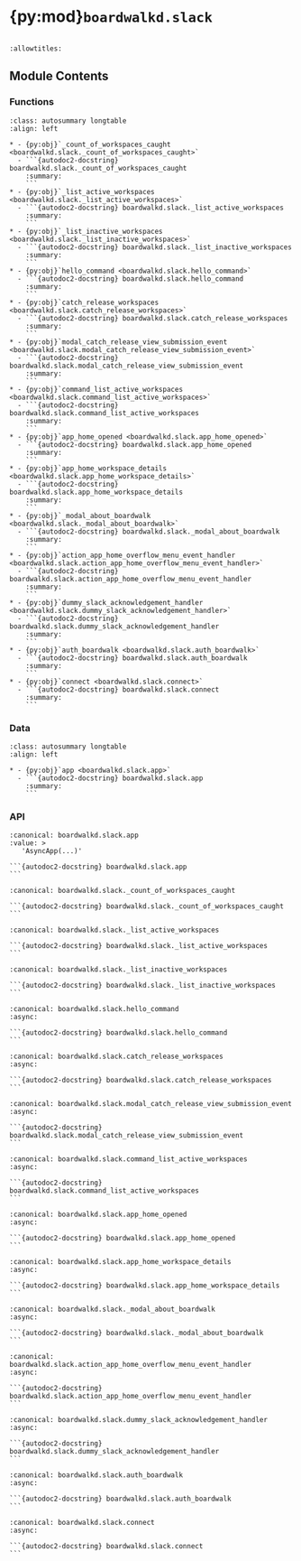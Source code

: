# {py:mod}`boardwalkd.slack`

```{py:module} boardwalkd.slack
```

```{autodoc2-docstring} boardwalkd.slack
:allowtitles:
```

## Module Contents

### Functions

````{list-table}
:class: autosummary longtable
:align: left

* - {py:obj}`_count_of_workspaces_caught <boardwalkd.slack._count_of_workspaces_caught>`
  - ```{autodoc2-docstring} boardwalkd.slack._count_of_workspaces_caught
    :summary:
    ```
* - {py:obj}`_list_active_workspaces <boardwalkd.slack._list_active_workspaces>`
  - ```{autodoc2-docstring} boardwalkd.slack._list_active_workspaces
    :summary:
    ```
* - {py:obj}`_list_inactive_workspaces <boardwalkd.slack._list_inactive_workspaces>`
  - ```{autodoc2-docstring} boardwalkd.slack._list_inactive_workspaces
    :summary:
    ```
* - {py:obj}`hello_command <boardwalkd.slack.hello_command>`
  - ```{autodoc2-docstring} boardwalkd.slack.hello_command
    :summary:
    ```
* - {py:obj}`catch_release_workspaces <boardwalkd.slack.catch_release_workspaces>`
  - ```{autodoc2-docstring} boardwalkd.slack.catch_release_workspaces
    :summary:
    ```
* - {py:obj}`modal_catch_release_view_submission_event <boardwalkd.slack.modal_catch_release_view_submission_event>`
  - ```{autodoc2-docstring} boardwalkd.slack.modal_catch_release_view_submission_event
    :summary:
    ```
* - {py:obj}`command_list_active_workspaces <boardwalkd.slack.command_list_active_workspaces>`
  - ```{autodoc2-docstring} boardwalkd.slack.command_list_active_workspaces
    :summary:
    ```
* - {py:obj}`app_home_opened <boardwalkd.slack.app_home_opened>`
  - ```{autodoc2-docstring} boardwalkd.slack.app_home_opened
    :summary:
    ```
* - {py:obj}`app_home_workspace_details <boardwalkd.slack.app_home_workspace_details>`
  - ```{autodoc2-docstring} boardwalkd.slack.app_home_workspace_details
    :summary:
    ```
* - {py:obj}`_modal_about_boardwalk <boardwalkd.slack._modal_about_boardwalk>`
  - ```{autodoc2-docstring} boardwalkd.slack._modal_about_boardwalk
    :summary:
    ```
* - {py:obj}`action_app_home_overflow_menu_event_handler <boardwalkd.slack.action_app_home_overflow_menu_event_handler>`
  - ```{autodoc2-docstring} boardwalkd.slack.action_app_home_overflow_menu_event_handler
    :summary:
    ```
* - {py:obj}`dummy_slack_acknowledgement_handler <boardwalkd.slack.dummy_slack_acknowledgement_handler>`
  - ```{autodoc2-docstring} boardwalkd.slack.dummy_slack_acknowledgement_handler
    :summary:
    ```
* - {py:obj}`auth_boardwalk <boardwalkd.slack.auth_boardwalk>`
  - ```{autodoc2-docstring} boardwalkd.slack.auth_boardwalk
    :summary:
    ```
* - {py:obj}`connect <boardwalkd.slack.connect>`
  - ```{autodoc2-docstring} boardwalkd.slack.connect
    :summary:
    ```
````

### Data

````{list-table}
:class: autosummary longtable
:align: left

* - {py:obj}`app <boardwalkd.slack.app>`
  - ```{autodoc2-docstring} boardwalkd.slack.app
    :summary:
    ```
````

### API

````{py:data} app
:canonical: boardwalkd.slack.app
:value: >
   'AsyncApp(...)'

```{autodoc2-docstring} boardwalkd.slack.app
```

````

````{py:function} _count_of_workspaces_caught() -> int
:canonical: boardwalkd.slack._count_of_workspaces_caught

```{autodoc2-docstring} boardwalkd.slack._count_of_workspaces_caught
```
````

````{py:function} _list_active_workspaces(last_seen_seconds: int = 10, _sorted: bool = True) -> list[str]
:canonical: boardwalkd.slack._list_active_workspaces

```{autodoc2-docstring} boardwalkd.slack._list_active_workspaces
```
````

````{py:function} _list_inactive_workspaces(last_seen_seconds: int = 10) -> list[str]
:canonical: boardwalkd.slack._list_inactive_workspaces

```{autodoc2-docstring} boardwalkd.slack._list_inactive_workspaces
```
````

````{py:function} hello_command(ack: slack_bolt.async_app.AsyncAck, body: dict[str, typing.Any], client: slack_sdk.web.async_client.AsyncWebClient) -> None
:canonical: boardwalkd.slack.hello_command
:async:

```{autodoc2-docstring} boardwalkd.slack.hello_command
```
````

````{py:function} catch_release_workspaces(ack: slack_bolt.async_app.AsyncAck, body: dict[str, typing.Any], client: slack_sdk.web.async_client.AsyncWebClient)
:canonical: boardwalkd.slack.catch_release_workspaces
:async:

```{autodoc2-docstring} boardwalkd.slack.catch_release_workspaces
```
````

````{py:function} modal_catch_release_view_submission_event(ack: slack_bolt.async_app.AsyncAck, client: slack_sdk.web.async_client.AsyncWebClient, context: slack_bolt.async_app.AsyncBoltContext, logger: logging.Logger, payload: dict[str, typing.Any])
:canonical: boardwalkd.slack.modal_catch_release_view_submission_event
:async:

```{autodoc2-docstring} boardwalkd.slack.modal_catch_release_view_submission_event
```
````

````{py:function} command_list_active_workspaces(ack: slack_bolt.async_app.AsyncAck, body: dict[str, typing.Any], client: slack_sdk.web.async_client.AsyncWebClient) -> None
:canonical: boardwalkd.slack.command_list_active_workspaces
:async:

```{autodoc2-docstring} boardwalkd.slack.command_list_active_workspaces
```
````

````{py:function} app_home_opened(ack: slack_bolt.async_app.AsyncAck, client: slack_sdk.web.async_client.AsyncWebClient, logger: logging.Logger, context: slack_bolt.async_app.AsyncBoltContext)
:canonical: boardwalkd.slack.app_home_opened
:async:

```{autodoc2-docstring} boardwalkd.slack.app_home_opened
```
````

````{py:function} app_home_workspace_details(ack: slack_bolt.async_app.AsyncAck, logger: logging.Logger, client: slack_sdk.web.async_client.AsyncWebClient, context: slack_bolt.async_app.AsyncBoltContext, payload: dict[str, typing.Any]) -> None
:canonical: boardwalkd.slack.app_home_workspace_details
:async:

```{autodoc2-docstring} boardwalkd.slack.app_home_workspace_details
```
````

````{py:function} _modal_about_boardwalk(trigger_id: str, client: slack_sdk.web.async_client.AsyncWebClient)
:canonical: boardwalkd.slack._modal_about_boardwalk
:async:

```{autodoc2-docstring} boardwalkd.slack._modal_about_boardwalk
```
````

````{py:function} action_app_home_overflow_menu_event_handler(ack: slack_bolt.async_app.AsyncAck, body: dict[str, typing.Any], client: slack_sdk.web.async_client.AsyncWebClient, payload) -> None
:canonical: boardwalkd.slack.action_app_home_overflow_menu_event_handler
:async:

```{autodoc2-docstring} boardwalkd.slack.action_app_home_overflow_menu_event_handler
```
````

````{py:function} dummy_slack_acknowledgement_handler(ack: slack_bolt.async_app.AsyncAck)
:canonical: boardwalkd.slack.dummy_slack_acknowledgement_handler
:async:

```{autodoc2-docstring} boardwalkd.slack.dummy_slack_acknowledgement_handler
```
````

````{py:function} auth_boardwalk(client: slack_sdk.web.async_client.AsyncWebClient, context: slack_bolt.async_app.AsyncBoltContext, payload: dict[str, typing.Any], next: collections.abc.Callable[[], collections.abc.Awaitable]) -> None
:canonical: boardwalkd.slack.auth_boardwalk
:async:

```{autodoc2-docstring} boardwalkd.slack.auth_boardwalk
```
````

````{py:function} connect() -> None
:canonical: boardwalkd.slack.connect
:async:

```{autodoc2-docstring} boardwalkd.slack.connect
```
````
